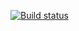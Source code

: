[![Build status](https://ci.appveyor.com/api/projects/status/gx4vqi5kws07ea4c?svg=true)](https://ci.appveyor.com/project/Dima078/postman-echo)